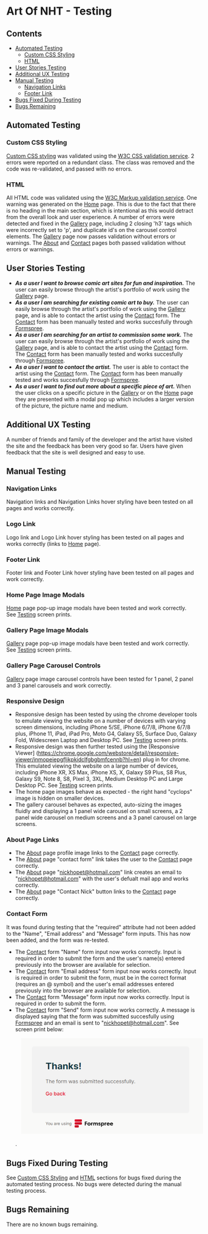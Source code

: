 # Art Of NHT - Testing #

## Contents ##
- [Automated Testing](#automated-testing)
    - [Custom CSS Styling](#custom-css-styling)
    - [HTML](#html)
- [User Stories Testing](#user-stories-testing)
- [Additional UX Testing](#additional-ux-testing)
- [Manual Testing](#manual-testing)
    - [Navigation Links](#navigation-links)
    - [Footer Link](#footer-link)
- [Bugs Fixed During Testing](#bugs-fixed-during-testing)
- [Bugs Remaining](#bugs-not-fixed-during-testing)

## Automated Testing ##

### Custom CSS Styling ###
[Custom CSS styling](./assets/css/style.css) was validated using the [W3C CSS validation service](https://jigsaw.w3.org/css-validator/).
2 errors were reported on a redundant class. The class was removed and the code was re-validated, and passed with no errors.

### HTML ###
All HTML code was validated using the [W3C Markup validation service](https://validator.w3.org/). One warning was generated on the [Home](./index.html) page.
This is due to the fact that there is no heading in the main section, which is intentional as this would detract from the overall look and user experience.
A number of errors were detected and fixed in the [Gallery](./gallery.html) page, including 2 closing 'h3' tags which were incorrectly set to 'p', and duplicate id's on the carousel control elements.
The [Gallery](./gallery.html) page now passes validation without errors or warnings. The [About](./about.html) and [Contact](./contact.html) pages both passed validation without errors or warnings.

## User Stories Testing ##
* ***As a user I want to browse comic art sites for fun and inspiration.*** The user can easily browse through the artist's portfolio of work using the [Gallery](./gallery.html) page.
* ***As a user I am searching for existing comic art to buy.*** The user can easily browse through the artist's portfolio of work using the [Gallery](./gallery.html) page, and is able to contact the artist using the [Contact](./contact.html) form. The [Contact](./contact.html) form has been manually tested and works succesfully through [Formspree](https://help.formspree.io/hc/en-us).
* ***As a user I am searching for an artist to commission some work.*** The user can easily browse through the artist's portfolio of work using the [Gallery](./gallery.html) page, and is able to contact the artist using the [Contact](./contact.html) form. The [Contact](./contact.html) form has been manually tested and works succesfully through [Formspree](https://help.formspree.io/hc/en-us).
* ***As a user I want to contact the artist.*** The user is able to contact the artist using the [Contact](./contact.html) form. The [Contact](./contact.html) form has been manually tested and works succesfully through [Formspree](https://help.formspree.io/hc/en-us).
* ***As a user I want to find out more about a specific piece of art.*** When the user clicks on a specific picture in the [Gallery](./gallery.html) or on the [Home](./home.html) page they are presented with a modal pop up which includes a larger version of the picture, the picture name and medium. 

## Additional UX Testing ##
A number of friends and family of the developer and the artist have visited the site and the feedback has been very good so far. Users have given feedback that the site is well designed and easy to use.

## Manual Testing ##
### Navigation Links
Navigation links and Navigation Links hover styling have been tested on all pages and works correctly.

### Logo Link
Logo link and Logo Link hover styling has been tested on all pages and works correctly (links to [Home](./index.html) page).

### Footer Link
Footer link and Footer Link hover styling have been tested on all pages and work correctly.

### Home Page Image Modals
[Home](./index.html) page pop-up image modals have been tested and work correctly. See [Testing](./assets/wireframes/testing) screen prints.

### Gallery Page Image Modals
[Gallery](./gallery.html) page pop-up image modals have been tested and work correctly. See [Testing](./assets/wireframes/testing) screen prints.

### Gallery Page Carousel Controls
[Gallery](./gallery.html) page image carousel controls have been tested for 1 panel, 2 panel and 3 panel carousels and work correctly.

### Responsive Design ###
* Responsive design has been tested by using the chrome developer tools to emulate viewing the website on a number of devices with varying screen dimensions, including iPhone 5/SE, iPhone 6/7/8, iPhone 6/7/8 plus, iPhone 11, iPad, iPad Pro, Moto G4, Galaxy S5, Surface Duo, Galaxy Fold, Widescreen Laptop and Desktop PC. See [Testing](./assets/wireframes/testing) screen prints.
* Responsive design was then further tested using the [Responsive Viewer] (https://chrome.google.com/webstore/detail/responsive-viewer/inmopeiepgfljkpkidclfgbgbmfcennb?hl=en)
plug in for chrome. This emulated viewing the website on a large number of devices, including iPhone XR, XS Max, iPhone XS, X, Galaxy S9 Plus, S8 Plus, Galaxy S9, Note 8, S8, Pixel 3, 3XL,
Medium Desktop PC and Large Desktop PC. See [Testing](./assets/wireframes/testing) screen prints.
* The home page images behave as expected - the right hand "cyclops" image is hidden on smaller devices.  
* The gallery carousel behaves as expected, auto-sizing the images fluidly and displaying a 1 panel wide carousel on small screens,
a 2 panel wide carousel on medium screens and a 3 panel carousel on large screens.

### About Page Links ###
* The [About](./about.html) page profile image links to the [Contact](./contact.html) page correctly.
* The [About](./about.html) page "contact form" link takes the user to the [Contact](./contact.html) page correctly.
* The [About](./about.html) page "nickhopet@hotmail.com" link creates an email to "nickhopet@hotmail.com" with the user's defualt mail app and works correctly.
* The [About](./about.html) page "Contact Nick" button links to the [Contact](./contact.html) page correctly.

### Contact Form ###
It was found during testing that the "required" attribute had not been added to the "Name", "Email address" and "Message" form inputs. This has now been added, and the form was re-tested.
* The [Contact](./contact.html) form "Name" form input now works correctly. Input is required in order to submit the form and the user's name(s) entered previously into the browser are available for selection.
* The [Contact](./contact.html) form "Email address" form input now works correctly. Input is required in order to submit the form, must be in the correct format (requires an @ symbol) and the user's email addresses entered previously into the browser are available for selection.
* The [Contact](./contact.html) form "Message" form input now works correctly. Input is required in order to submit the form.
* The [Contact](./contact.html) form "Send" form input now works correctly. A message is displayed saying that the form was submitted succesfully using [Formspree](https://help.formspree.io/hc/en-us) and an email is sent to "nickhopet@hotmail.com". See screen print below:  <img src="./assets/wireframes/testing/contact-form-submission.png" style="margin: 15px;">.

## Bugs Fixed During Testing ##
See [Custom CSS Styling](#custom-css-styling) and [HTML](#html) sections for bugs fixed during the automated testing process. No bugs were detected during the manual testing process.

## Bugs Remaining ##
There are no known bugs remaining.